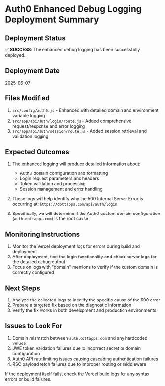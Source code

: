 # Auth0 Enhanced Debug Logging Deployment Summary

## Deployment Status

✅ **SUCCESS**: The enhanced debug logging has been successfully deployed.

## Deployment Date

2025-06-07

## Files Modified

1. `src/config/auth0.js` - Enhanced with detailed domain and environment variable logging
2. `src/app/api/auth/login/route.js` - Added comprehensive request/response and error logging
3. `src/app/api/auth/session/route.js` - Added session retrieval and validation logging

## Expected Outcomes

1. The enhanced logging will produce detailed information about:
   - Auth0 domain configuration and formatting
   - Login request parameters and headers
   - Token validation and processing
   - Session management and error handling

2. These logs will help identify why the 500 Internal Server Error is occurring at:
   `https://dottapps.com/api/auth/login`

3. Specifically, we will determine if the Auth0 custom domain configuration (`auth.dottapps.com`) is the root cause

## Monitoring Instructions

1. Monitor the Vercel deployment logs for errors during build and deployment
2. After deployment, test the login functionality and check server logs for the detailed debug output
3. Focus on logs with "domain" mentions to verify if the custom domain is correctly configured

## Next Steps

1. Analyze the collected logs to identify the specific cause of the 500 error
2. Prepare a targeted fix based on the diagnostic information
3. Verify the fix works in both development and production environments

## Issues to Look For

1. Domain mismatch between `auth.dottapps.com` and any hardcoded values
2. JWE token validation failures due to incorrect secret or domain configuration
3. Auth0 API rate limiting issues causing cascading authentication failures
4. RSC payload fetch failures due to improper routing or middleware

If the deployment itself fails, check the Vercel build logs for any syntax errors or build failures.
